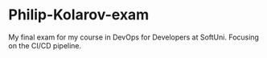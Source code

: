 # Philip-Kolarov-exam

My final exam for my course in DevOps for Developers at SoftUni. Focusing on the CI/CD pipeline.
